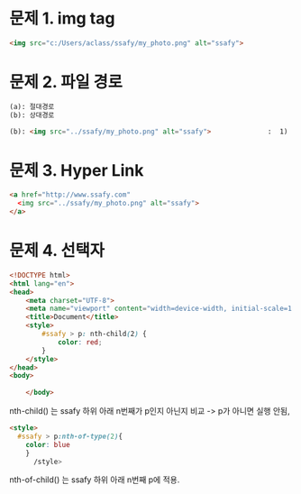 # 문제 1. img tag

```html
<img src="c:/Users/aclass/ssafy/my_photo.png" alt="ssafy">
```





# 문제 2. 파일 경로

```html
(a): 절대경로
(b): 상대경로

(b): <img src="../ssafy/my_photo.png" alt="ssafy">              :  1) ../는 상위폴더를 의미   2)  . : 현재 경로를 기준으로 이동
```





# 문제 3. Hyper Link

```html
<a href="http://www.ssafy.com"
  <img src="../ssafy/my_photo.png" alt="ssafy">
</a>
```



# 문제 4. 선택자

```html
<!DOCTYPE html>
<html lang="en">
<head>
    <meta charset="UTF-8">
    <meta name="viewport" content="width=device-width, initial-scale=1.0">
    <title>Document</title>
    <style>
        #ssafy > p: nth-child(2) {
            color: red;
        }
    </style>
</head>
<body>
    
    </body>
```

nth-child() 는 ssafy 하위 아래 n번째가 p인지 아닌지 비교 -> p가 아니면 실행 안됨,





```html
<style>
  #ssafy > p:nth-of-type(2){
    color: blue
    }
      /style>
```



nth-of-child() 는 ssafy 하위 아래 n번째 p에 적용.
